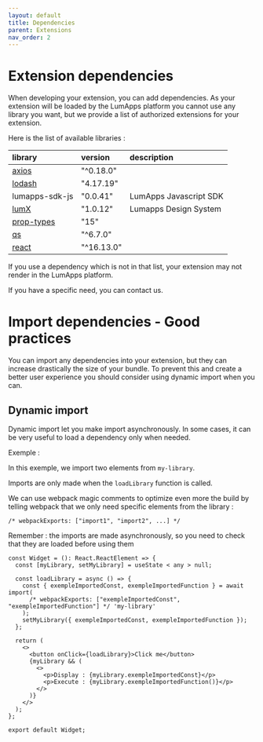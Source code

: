 ```yaml
---
layout: default
title: Dependencies
parent: Extensions
nav_order: 2
---
```


# Extension dependencies

When developing your extension, you can add dependencies.
As your extension will be loaded by the LumApps platform you cannot use any library you want, but we provide a list of authorized extensions for your extension.

Here is the list of available libraries :

| library                                              | version    | description            |
| :--------------------------------------------------- | :--------- | :--------------------- |
| [axios](https://github.com/axios/axios)              | "^0.18.0"  |                        |
| [lodash](https://github.com/lodash/lodash)           | "4.17.19"  |                        |
| lumapps-sdk-js                                       | "0.0.41"   | LumApps Javascript SDK |
| [lumX](https://github.com/lumapps/design-system)     | "1.0.12"   | Lumapps Design System  |
| [prop-types](https://github.com/facebook/prop-types) | "15"       |                        |
| [qs](https://github.com/ljharb/qs)                   | "^6.7.0"   |                        |
| [react](https://github.com/facebook/react)           | "^16.13.0" |                        |

If you use a dependency which is not in that list, your extension may not render in the LumApps platform.

If you have a specific need, you can contact us.

# Import dependencies - Good practices

You can import any dependencies into your extension, but they can increase drastically the size of your bundle.
To prevent this and create a better user experience you should consider using dynamic import when you can.

## Dynamic import

Dynamic import let you make import asynchronously. In some cases, it can be very useful to load a dependency only when needed.

Exemple :

In this exemple, we import two elements from `my-library`.

Imports are only made when the `loadLibrary` function is called.

We can use webpack magic comments to optimize even more the build by telling webpack that we only need specific elements from the library :

`/* webpackExports: ["import1", "import2", ...] */`

Remember : the imports are made asynchronously, so you need to check that they are loaded before using them

```tsx
const Widget = (): React.ReactElement => {
  const [myLibrary, setMyLibrary] = useState < any > null;

  const loadLibrary = async () => {
    const { exempleImportedConst, exempleImportedFunction } = await import(
      /* webpackExports: ["exempleImportedConst", "exempleImportedFunction"] */ 'my-library'
    );
    setMyLibrary({ exempleImportedConst, exempleImportedFunction });
  };

  return (
    <>
      <button onClick={loadLibrary}>Click me</button>
      {myLibrary && (
        <>
          <p>Display : {myLibrary.exempleImportedConst}</p>
          <p>Execute : {myLibrary.exempleImportedFunction()}</p>
        </>
      )}
    </>
  );
};

export default Widget;
```
